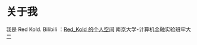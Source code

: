 # 关于我


我是 Red Kold.
Bilibili ：[Red_Kold 的个人空间](https://space.bilibili.com/23341766)
南京大学-计算机金融实验班牢大二

